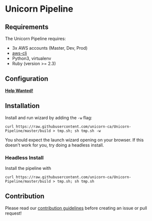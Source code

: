 # Unicorn Pipeline

## Requirements
The Unicorn Pipeline requires:
- 3x AWS accounts (Master, Dev, Prod)
- [aws-cli](https://aws.amazon.com/cli/)
- Python3, virtualenv
- Ruby (version >= 2.3)

## Configuration
**[Help Wanted!](https://github.com/unicorn-ca/Unicorn-Pipeline/issues/1)**

## Installation

Install and run wizard by adding the `-w` flag:

```shell
curl https://raw.githubusercontent.com/unicorn-ca/Unicorn-Pipeline/master/build > tmp.sh; sh tmp.sh -w
```

You should expect the launch wizard opening on your browser. If this doesn't work for you, try doing a headless install.

### Headless Install

Install the pipeline with

```shell
curl https://raw.githubusercontent.com/unicorn-ca/Unicorn-Pipeline/master/build > tmp.sh; sh tmp.sh
``` 

## Contribution

Please read our [contribution guidelines](https://github.com/unicorn-ca/Unicorn-docs/blob/master/CONTRIBUTING.md) before creating an issue or pull request!
